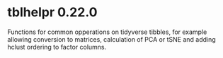 # tblhelpr 0.22.0

Functions for common opperations on tidyverse tibbles, for example allowing conversion to matrices, calculation of PCA or tSNE and adding hclust ordering to factor columns.
